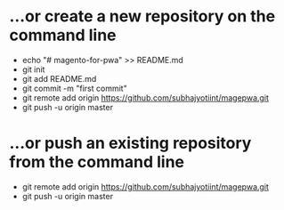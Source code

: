 # …or create a new repository on the command line
* echo "# magento-for-pwa" >> README.md
* git init
* git add README.md
* git commit -m "first commit"
* git remote add origin https://github.com/subhajyotiint/magepwa.git
* git push -u origin master

# …or push an existing repository from the command line
* git remote add origin https://github.com/subhajyotiint/magepwa.git
* git push -u origin master


